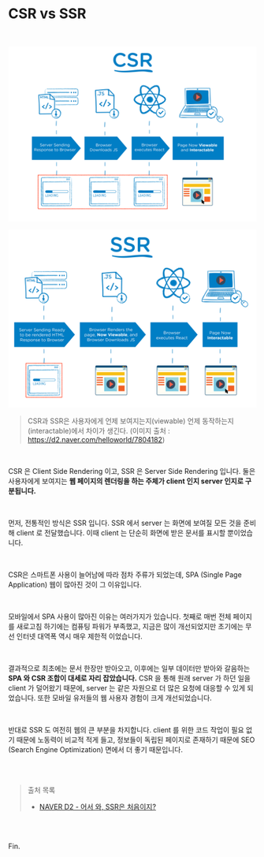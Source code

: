 # CSR vs SSR

<br>

![CSR](hogeun.assets/csr.png)

![SSR](hogeun.assets/ssr.png)

> CSR과 SSR은 사용자에게 언제 보여지는지(viewable) 언제 동작하는지(interactable)에서 차이가 생긴다. (이미지 출처 : https://d2.naver.com/helloworld/7804182)

<br>

CSR 은 Client Side Rendering 이고, SSR 은 Server Side Rendering 입니다.
둘은 사용자에게 보여지는 **웹 페이지의 렌더링을 하는 주체가 client 인지 server 인지로 구분됩니다.**

<br>

먼저, 전통적인 방식은 SSR 입니다.
SSR 에서 server 는 화면에 보여질 모든 것을 준비해 client 로 전달했습니다.
이때 client 는 단순히 화면에 받은 문서를 표시할 뿐이었습니다.

<br>

CSR은 스마트폰 사용이 늘어남에 따라 점차 주류가 되었는데,
SPA (Single Page Application) 웹이 많아진 것이 그 이유입니다.

<br>

모바일에서 SPA 사용이 많아진 이유는 여러가지가 있습니다.
첫째로 매번 전체 페이지를 새로고침 하기에는 컴퓨팅 파워가 부족했고,
지금은 많이 개선되었지만 초기에는 무선 인터넷 대역폭 역시 매우 제한적 이었습니다.

<br>

결과적으로 최초에는 문서 한장만 받아오고, 이후에는 일부 데이터만 받아와 갈음하는
**SPA 와 CSR 조합이 대세로 자리 잡았습니다.**
CSR 을 통해 원래 server 가 하던 일을 client 가 덜어왔기 때문에,
server 는 같은 자원으로 더 많은 요청에 대응할 수 있게 되었습니다.
또한 모바일 유저들의 웹 사용자 경험이 크게 개선되었습니다.

<br>

반대로 SSR 도 여전히 웹의 큰 부분을 차지합니다.
client 를 위한 코드 작업이 필요 없기 때문에 노동력이 비교적 적게 들고,
정보들이 독립된 페이지로 존재하기 때문에 SEO (Search Engine Optimization) 면에서 더 좋기 때문입니다.

<br><br>

> 출처 목록
>
> * [NAVER D2 - 어서 와, SSR은 처음이지?](https://d2.naver.com/helloworld/7804182)

<br><br>

Fin.

